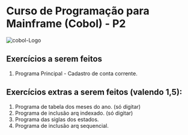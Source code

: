 # Curso de Programação para Mainframe (Cobol) - P2
![cobol-Logo](https://1.bp.blogspot.com/-k8Lb2XeAARA/VxlxJZ5vX3I/AAAAAAAARrM/kuLTUZq8Zhc-8hvLWWi01uk5BY9fUcS0wCLcB/s1600/BANNER.jpg)

## Exercícios a serem feitos

1. Programa Principal - Cadastro de conta corrente.

## Exercícios extras a serem feitos (valendo 1,5):

1. Programa de tabela dos meses do ano. (só digitar) 
2. Programa de inclusão arq indexado. (só digitar)
3. Programa das siglas dos estados.
4. Programa de inclusão arq sequencial.
